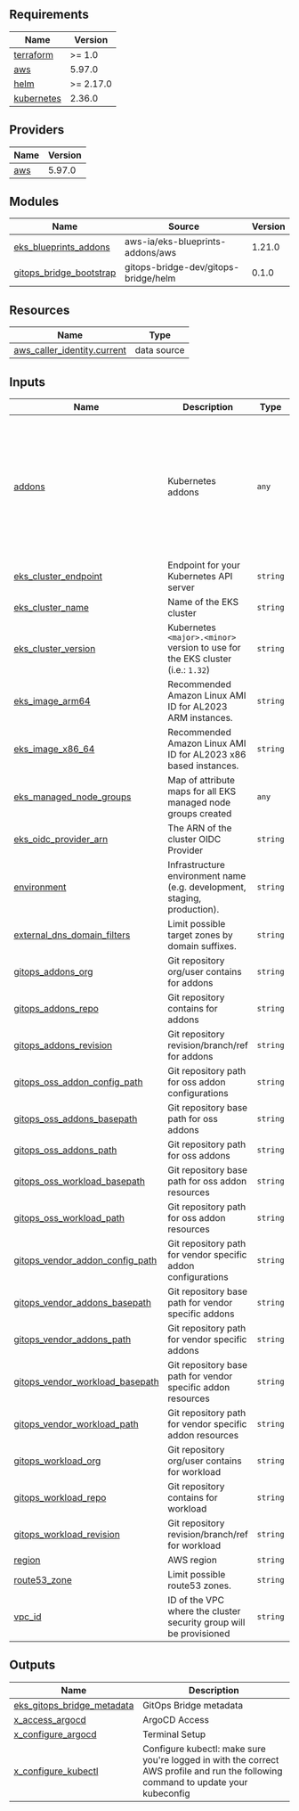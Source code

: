 ## Requirements

| Name | Version |
|------|---------|
| <a name="requirement_terraform"></a> [terraform](#requirement\_terraform) | >= 1.0 |
| <a name="requirement_aws"></a> [aws](#requirement\_aws) | 5.97.0 |
| <a name="requirement_helm"></a> [helm](#requirement\_helm) | >= 2.17.0 |
| <a name="requirement_kubernetes"></a> [kubernetes](#requirement\_kubernetes) | 2.36.0 |

## Providers

| Name | Version |
|------|---------|
| <a name="provider_aws"></a> [aws](#provider\_aws) | 5.97.0 |

## Modules

| Name | Source | Version |
|------|--------|---------|
| <a name="module_eks_blueprints_addons"></a> [eks\_blueprints\_addons](#module\_eks\_blueprints\_addons) | aws-ia/eks-blueprints-addons/aws | 1.21.0 |
| <a name="module_gitops_bridge_bootstrap"></a> [gitops\_bridge\_bootstrap](#module\_gitops\_bridge\_bootstrap) | gitops-bridge-dev/gitops-bridge/helm | 0.1.0 |

## Resources

| Name | Type |
|------|------|
| [aws_caller_identity.current](https://registry.terraform.io/providers/hashicorp/aws/5.97.0/docs/data-sources/caller_identity) | data source |

## Inputs

| Name | Description | Type | Default | Required |
|------|-------------|------|---------|:--------:|
| <a name="input_addons"></a> [addons](#input\_addons) | Kubernetes addons | `any` | <pre>{<br/>  "enable_aws_ebs_csi_resources": true,<br/>  "enable_aws_efs_csi_driver": true,<br/>  "enable_aws_load_balancer_controller": true,<br/>  "enable_external_dns": true,<br/>  "enable_external_secrets": true,<br/>  "enable_karpenter": true,<br/>  "enable_kube_prometheus_stack": true,<br/>  "enable_metrics_server": true<br/>}</pre> | no |
| <a name="input_eks_cluster_endpoint"></a> [eks\_cluster\_endpoint](#input\_eks\_cluster\_endpoint) | Endpoint for your Kubernetes API server | `string` | n/a | yes |
| <a name="input_eks_cluster_name"></a> [eks\_cluster\_name](#input\_eks\_cluster\_name) | Name of the EKS cluster | `string` | n/a | yes |
| <a name="input_eks_cluster_version"></a> [eks\_cluster\_version](#input\_eks\_cluster\_version) | Kubernetes `<major>.<minor>` version to use for the EKS cluster (i.e.: `1.32`) | `string` | n/a | yes |
| <a name="input_eks_image_arm64"></a> [eks\_image\_arm64](#input\_eks\_image\_arm64) | Recommended Amazon Linux AMI ID for AL2023 ARM instances. | `string` | `"ami-09b9ca376adb3607c"` | no |
| <a name="input_eks_image_x86_64"></a> [eks\_image\_x86\_64](#input\_eks\_image\_x86\_64) | Recommended Amazon Linux AMI ID for AL2023 x86 based instances. | `string` | `"ami-0239e3e7b036949c1"` | no |
| <a name="input_eks_managed_node_groups"></a> [eks\_managed\_node\_groups](#input\_eks\_managed\_node\_groups) | Map of attribute maps for all EKS managed node groups created | `any` | n/a | yes |
| <a name="input_eks_oidc_provider_arn"></a> [eks\_oidc\_provider\_arn](#input\_eks\_oidc\_provider\_arn) | The ARN of the cluster OIDC Provider | `string` | n/a | yes |
| <a name="input_environment"></a> [environment](#input\_environment) | Infrastructure environment name (e.g. development, staging, production). | `string` | `"development"` | no |
| <a name="input_external_dns_domain_filters"></a> [external\_dns\_domain\_filters](#input\_external\_dns\_domain\_filters) | Limit possible target zones by domain suffixes. | `string` | `"['example.org']"` | no |
| <a name="input_gitops_addons_org"></a> [gitops\_addons\_org](#input\_gitops\_addons\_org) | Git repository org/user contains for addons | `string` | `"https://github.com/valiton"` | no |
| <a name="input_gitops_addons_repo"></a> [gitops\_addons\_repo](#input\_gitops\_addons\_repo) | Git repository contains for addons | `string` | `"k8s-terraform-blueprints"` | no |
| <a name="input_gitops_addons_revision"></a> [gitops\_addons\_revision](#input\_gitops\_addons\_revision) | Git repository revision/branch/ref for addons | `string` | `"main"` | no |
| <a name="input_gitops_oss_addon_config_path"></a> [gitops\_oss\_addon\_config\_path](#input\_gitops\_oss\_addon\_config\_path) | Git repository path for oss addon configurations | `string` | `"argocd/addons/config/oss"` | no |
| <a name="input_gitops_oss_addons_basepath"></a> [gitops\_oss\_addons\_basepath](#input\_gitops\_oss\_addons\_basepath) | Git repository base path for oss addons | `string` | `"argocd/addons/"` | no |
| <a name="input_gitops_oss_addons_path"></a> [gitops\_oss\_addons\_path](#input\_gitops\_oss\_addons\_path) | Git repository path for oss addons | `string` | `"oss"` | no |
| <a name="input_gitops_oss_workload_basepath"></a> [gitops\_oss\_workload\_basepath](#input\_gitops\_oss\_workload\_basepath) | Git repository base path for oss addon resources | `string` | `"addon-dependent-resources/"` | no |
| <a name="input_gitops_oss_workload_path"></a> [gitops\_oss\_workload\_path](#input\_gitops\_oss\_workload\_path) | Git repository path for oss addon resources | `string` | `"oss"` | no |
| <a name="input_gitops_vendor_addon_config_path"></a> [gitops\_vendor\_addon\_config\_path](#input\_gitops\_vendor\_addon\_config\_path) | Git repository path for vendor specific addon configurations | `string` | `"argocd/addons/config/vendors/aws"` | no |
| <a name="input_gitops_vendor_addons_basepath"></a> [gitops\_vendor\_addons\_basepath](#input\_gitops\_vendor\_addons\_basepath) | Git repository base path for vendor specific addons | `string` | `"argocd/addons/vendors/"` | no |
| <a name="input_gitops_vendor_addons_path"></a> [gitops\_vendor\_addons\_path](#input\_gitops\_vendor\_addons\_path) | Git repository path for vendor specific addons | `string` | `"aws"` | no |
| <a name="input_gitops_vendor_workload_basepath"></a> [gitops\_vendor\_workload\_basepath](#input\_gitops\_vendor\_workload\_basepath) | Git repository base path for vendor specific addon resources | `string` | `"addon-dependent-resources/vendors/"` | no |
| <a name="input_gitops_vendor_workload_path"></a> [gitops\_vendor\_workload\_path](#input\_gitops\_vendor\_workload\_path) | Git repository path for vendor specific addon resources | `string` | `"aws"` | no |
| <a name="input_gitops_workload_org"></a> [gitops\_workload\_org](#input\_gitops\_workload\_org) | Git repository org/user contains for workload | `string` | `"https://github.com/valiton"` | no |
| <a name="input_gitops_workload_repo"></a> [gitops\_workload\_repo](#input\_gitops\_workload\_repo) | Git repository contains for workload | `string` | `"k8s-terraform-blueprints"` | no |
| <a name="input_gitops_workload_revision"></a> [gitops\_workload\_revision](#input\_gitops\_workload\_revision) | Git repository revision/branch/ref for workload | `string` | `"main"` | no |
| <a name="input_region"></a> [region](#input\_region) | AWS region | `string` | `"eu-central-1"` | no |
| <a name="input_route53_zone"></a> [route53\_zone](#input\_route53\_zone) | Limit possible route53 zones. | `string` | `"*"` | no |
| <a name="input_vpc_id"></a> [vpc\_id](#input\_vpc\_id) | ID of the VPC where the cluster security group will be provisioned | `string` | n/a | yes |

## Outputs

| Name | Description |
|------|-------------|
| <a name="output_eks_gitops_bridge_metadata"></a> [eks\_gitops\_bridge\_metadata](#output\_eks\_gitops\_bridge\_metadata) | GitOps Bridge metadata |
| <a name="output_x_access_argocd"></a> [x\_access\_argocd](#output\_x\_access\_argocd) | ArgoCD Access |
| <a name="output_x_configure_argocd"></a> [x\_configure\_argocd](#output\_x\_configure\_argocd) | Terminal Setup |
| <a name="output_x_configure_kubectl"></a> [x\_configure\_kubectl](#output\_x\_configure\_kubectl) | Configure kubectl: make sure you're logged in with the correct AWS profile and run the following command to update your kubeconfig |
